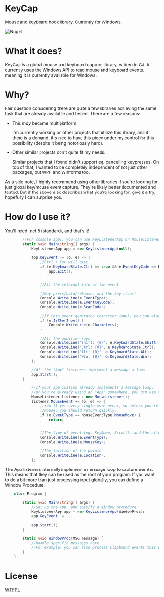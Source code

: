 # KeyCap
Mouse and keyboard hook library. Currently for Windows.

![Nuget](https://img.shields.io/nuget/v/KeyCap)

# What it does?

KeyCap is a global mouse and keyboard capture library, written in C#. It currently uses the Windows API
to read mouse and keyboard events, meaning it is currently available for Windows.

# Why?

Fair question considering there are quite a few libraries achieving the same task that
are already available and tested. There are a few reasons:

* This *may* become multiplatform.
  
  I'm currently working on other projects that utilize this library,
  and if there is a demand, it's nice to have this piece under
  my control for this possibility (despite it being notoriously hard).
  
* Other similar projects don't quite fit my needs.

  Similar projects that I found didn't support eg. cancelling keypresses. On top of that, I wanted to be
  completely independent of not just other packages, but WPF and Winforms too.
  
As a side note, I highly recommend using other libraries if you're looking for just global key/mouse event capture.
They're likely better documented and tested. But if the above also describes what you're looking for,
give it a try, hopefully I can surprise you.
  
# How do I use it?

You'll need .net 5 (standard), and that's it!

```C#
        //For console apps, you can use KeyListenerApp or MouseListenerApp
        static void Main(string[] args) {
            KeyListenerApp app = new KeyListenerApp(null);
            
            app.KeyEvent += (o, e) => {
                //Ctrl + Esc will exit.
                if (e.KeyboardState.Ctrl == true && e.EventKeyCode == KeyCap.Keys.ESCAPE) {
                    app.Exit();
                }

                //All the relevant info of the event

                //Key press/hold/release, and the key itself
                Console.WriteLine(e.EventType);
                Console.WriteLine(e.EventKeyCode);
                Console.WriteLine(e.ScanCode);

                //If this event generates character input, you can also do this
                if (e.IsCharInput) {
                    Console.WriteLine(e.Characters);
                }

                //All the modifier keys
                Console.WriteLine("Shift: {0}", e.KeyboardState.Shift);
                Console.WriteLine("Ctrl: {0}", e.KeyboardState.Ctrl);
                Console.WriteLine("Alt: {0}", e.KeyboardState.Alt);
                Console.WriteLine("Win: {0}", e.KeyboardState.Win);
            };

            //All the "App" listeners implement a message a loop
            app.Start();
        }
```

```C#
            //If your application already implements a message loop,
            //or you're already using an "App" somewhere, you can use the vanilla listeners.
            MouseListener listener = new MouseListener();
            listener.MouseEvent += (o, e) => {
                //You'll get every single move event, so unless you're tracking the
                //mouse, you should return quickly.
                if (e.EventType == MouseEventType.MouseMove) {
                    return;
                }

                //The type of event (eg. KeyDown, Scroll), and the affected mouse key
                Console.WriteLine(e.EventType);
                Console.WriteLine(e.MouseKey);

                //The location of the pointer
                Console.WriteLine(e.Location);
            };

```

The App listeners internally implement a message loop to capture events. This means that they can be used as the root of
your program. If you want to do a bit more than just processing input globally, you can define a Window Procedure.

```C#
    class Program {

        static void Main(string[] args) {
            //Set up the app, and specify a Window procedure
            KeyListenerApp app = new KeyListenerApp(WindowProc);
            app.KeyEvent += ...

            app.Start();
        }

        static void WindowProc(MSG message) {
            //Handle specific messages here
            //For example, you can also process Clipboard events this way
        }
    }

```

# License

[WTFPL](https://choosealicense.com/licenses/wtfpl/)
  
